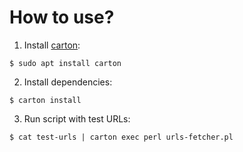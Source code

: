 # How to use?

1) Install [carton](http://search.cpan.org/~miyagawa/Carton-v1.0.28/lib/Carton.pm):
```
$ sudo apt install carton
```

2) Install dependencies:
```
$ carton install
```

3) Run script with test URLs:
```
$ cat test-urls | carton exec perl urls-fetcher.pl
```
